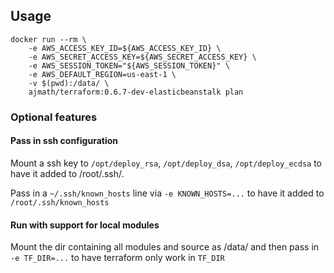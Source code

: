 

## Usage ##
```
docker run --rm \
	-e AWS_ACCESS_KEY_ID=${AWS_ACCESS_KEY_ID} \
	-e AWS_SECRET_ACCESS_KEY=${AWS_SECRET_ACCESS_KEY} \
	-e AWS_SESSION_TOKEN="${AWS_SESSION_TOKEN}" \
	-e AWS_DEFAULT_REGION=us-east-1 \
	-v $(pwd):/data/ \
	ajmath/terraform:0.6.7-dev-elasticbeanstalk plan
```

### Optional features ###

#### Pass in ssh configuration ###

Mount a ssh key to `/opt/deploy_rsa`, `/opt/deploy_dsa`, `/opt/deploy_ecdsa` to
have it added to /root/.ssh/.

Pass in a `~/.ssh/known_hosts` line via `-e KNOWN_HOSTS=...` to have it added to `/root/.ssh/known_hosts`


#### Run with support for local modules ####

Mount the dir containing all modules and source as /data/ and then pass in
`-e TF_DIR=...` to have terraform only work in `TF_DIR`
